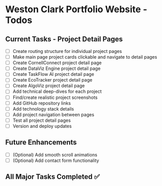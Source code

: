 # Weston Clark Portfolio Website - Todos

## Current Tasks - Project Detail Pages
- [ ] Create routing structure for individual project pages
- [ ] Make main page project cards clickable and navigate to detail pages
- [ ] Create CornellConnect project detail page
- [ ] Create DataViz Engine project detail page
- [ ] Create TaskFlow AI project detail page
- [ ] Create EcoTracker project detail page
- [ ] Create AlgoViz project detail page
- [ ] Add technical deep-dives for each project
- [ ] Find/create realistic project screenshots
- [ ] Add GitHub repository links
- [ ] Add technology stack details
- [ ] Add project navigation between pages
- [ ] Test all project detail pages
- [ ] Version and deploy updates

## Future Enhancements
- [ ] (Optional) Add smooth scroll animations
- [ ] (Optional) Add contact form functionality

## All Major Tasks Completed ✅
